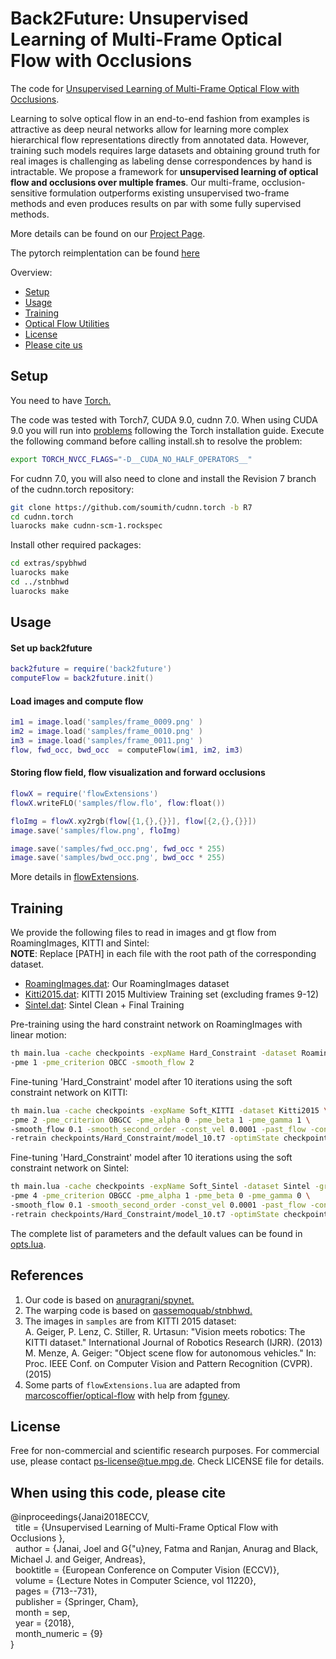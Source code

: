 # Back2Future: Unsupervised Learning of Multi-Frame Optical Flow with Occlusions
The code for [Unsupervised Learning of Multi-Frame Optical Flow with Occlusions](http://www.cvlibs.net/publications/Janai2018ECCV.pdf). 

Learning to solve optical flow in an end-to-end fashion from examples is attractive as deep neural networks allow for learning more complex hierarchical flow representations directly from annotated data. However, training such models requires large datasets and obtaining ground truth for real images is challenging as labeling dense correspondences by hand is intractable. We propose a framework for **unsupervised learning of optical flow and occlusions over multiple frames**. Our multi-frame, occlusion-sensitive formulation outperforms existing unsupervised two-frame methods and even produces results on par with some fully supervised methods.

More details can be found on our [Project Page](https://avg.is.tuebingen.mpg.de/research_projects/back2future).

The pytorch reimplentation can be found [here](https://github.com/anuragranj/back2future.pytorch)

Overview:
* [Setup](#setUp)
* [Usage](#usage) 
* [Training](#training) 
* [Optical Flow Utilities](#flowUtils) 
* [License](#license)
* [Please cite us](#license)

<a name="setUp"></a>
## Setup
You need to have [Torch.](http://torch.ch/docs/getting-started.html#_)
<br>

The code was tested with Torch7, CUDA 9.0, cudnn 7.0. When using CUDA 9.0 you will run into [problems](https://github.com/torch/torch7/issues/1133) following the Torch installation guide. Execute the following command before calling install.sh to resolve the problem:
```bash
export TORCH_NVCC_FLAGS="-D__CUDA_NO_HALF_OPERATORS__"
```

For cudnn 7.0, you will also need to clone and install the Revision 7 branch of the cudnn.torch repository:
```bash
git clone https://github.com/soumith/cudnn.torch -b R7
cd cudnn.torch
luarocks make cudnn-scm-1.rockspec
```

Install other required packages:
```bash
cd extras/spybhwd
luarocks make
cd ../stnbhwd
luarocks make
```
<a name="usage"></a>
## Usage
#### Set up back2future
```lua
back2future = require('back2future')
computeFlow = back2future.init()
```
#### Load images and compute flow
```lua
im1 = image.load('samples/frame_0009.png' )
im2 = image.load('samples/frame_0010.png' )
im3 = image.load('samples/frame_0011.png' )
flow, fwd_occ, bwd_occ  = computeFlow(im1, im2, im3)
```
#### Storing flow field, flow visualization and forward occlusions
```lua
flowX = require('flowExtensions')
flowX.writeFLO('samples/flow.flo', flow:float())

floImg = flowX.xy2rgb(flow[{1,{},{}}], flow[{2,{},{}}])
image.save('samples/flow.png', floImg)

image.save('samples/fwd_occ.png', fwd_occ * 255)
image.save('samples/bwd_occ.png', bwd_occ * 255)
```
More details in [flowExtensions](flowExtensions.lua).

<a name="training"></a>
## Training
We provide the following files to read in images and gt flow from RoamingImages, KITTI and Sintel:<br>
**NOTE**: Replace [PATH] in each file with the root path of the corresponding dataset.
- [RoamingImages.dat](datasets/RoamingImages.dat): Our RoamingImages dataset
- [Kitti2015.dat](datasets/Kitti2015.dat): KITTI 2015 Multiview Training set (excluding frames 9-12)
- [Sintel.dat](datasets/Sintel.dat): Sintel Clean + Final Training


Pre-training using the hard constraint network on RoamingImages with linear motion:
```bash
th main.lua -cache checkpoints -expName Hard_Constraint -dataset RoamingImages -ground_truth \
-pme 1 -pme_criterion OBCC -smooth_flow 2
```

Fine-tuning 'Hard_Constraint' model after 10 iterations using the soft constraint network on KITTI:
```bash
th main.lua -cache checkpoints -expName Soft_KITTI -dataset Kitti2015 \
-pme 2 -pme_criterion OBGCC -pme_alpha 0 -pme_beta 1 -pme_gamma 1 \
-smooth_flow 0.1 -smooth_second_order -const_vel 0.0001 -past_flow -convert_to_soft \
-retrain checkpoints/Hard_Constraint/model_10.t7 -optimState checkpoints/Hard_Constraint/optimState_10.t7 -LR 0.00001
```

Fine-tuning 'Hard_Constraint' model after 10 iterations using the soft constraint network on Sintel:
```bash
th main.lua -cache checkpoints -expName Soft_Sintel -dataset Sintel -ground_truth \
-pme 4 -pme_criterion OBGCC -pme_alpha 1 -pme_beta 0 -pme_gamma 0 \
-smooth_flow 0.1 -smooth_second_order -const_vel 0.0001 -past_flow -convert_to_soft \
-retrain checkpoints/Hard_Constraint/model_10.t7 -optimState checkpoints/Hard_Constraint/optimState_10.t7 -LR 0.00001
```
The complete list of parameters and the default values can be found in [opts.lua](opts.lua).

<a name="references"></a>
## References
1. Our code is based on [anuragranj/spynet.](https://github.com/anuragranj/spynet)
2. The warping code is based on [qassemoquab/stnbhwd.](https://github.com/qassemoquab/stnbhwd)
3. The images in `samples` are from KITTI 2015 dataset: <br>
   A. Geiger, P. Lenz,  C.  Stiller, R. Urtasun: "Vision  meets  robotics:  The  KITTI  dataset." International Journal of Robotics Research (IJRR). (2013)<br>
   M. Menze, A. Geiger: "Object scene flow for autonomous vehicles." In: Proc. IEEE Conf. on Computer Vision and Pattern Recognition (CVPR). (2015)<br>
4. Some parts of `flowExtensions.lua` are adapted from [marcoscoffier/optical-flow](https://github.com/marcoscoffier/optical-flow/blob/master/init.lua) with help from [fguney](https://github.com/fguney).
   
<a name="license"></a>
## License
Free for non-commercial and scientific research purposes. For commercial use, please contact ps-license@tue.mpg.de. Check LICENSE file for details.

## When using this code, please cite

@inproceedings{Janai2018ECCV,<br>
&nbsp;&nbsp;title = {Unsupervised Learning of Multi-Frame Optical Flow with Occlusions },<br>
&nbsp;&nbsp;author = {Janai, Joel and G{\"u}ney, Fatma and Ranjan, Anurag and Black, Michael J. and Geiger, Andreas},<br>
&nbsp;&nbsp;booktitle = {European Conference on Computer Vision (ECCV)},<br>
&nbsp;&nbsp;volume = {Lecture Notes in Computer Science, vol 11220},<br>
&nbsp;&nbsp;pages = {713--731},<br>
&nbsp;&nbsp;publisher = {Springer, Cham},<br>
&nbsp;&nbsp;month = sep,<br>
&nbsp;&nbsp;year = {2018},<br>
&nbsp;&nbsp;month_numeric = {9}<br>
}
